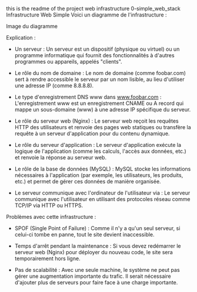 this is the readme of the project web infrastructure
0-simple_web_stack
Infrastructure Web Simple
Voici un diagramme de l'infrastructure :

Image du diagramme

Explication :
- Un serveur : Un serveur est un dispositif (physique ou virtuel) ou un programme informatique qui fournit des fonctionnalités à d'autres programmes ou appareils, appelés "clients".

- Le rôle du nom de domaine : Le nom de domaine (comme foobar.com) sert à rendre accessible le serveur par un nom lisible, au lieu d'utiliser une adresse IP (comme 8.8.8.8).

- Le type d'enregistrement DNS www dans www.foobar.com : L'enregistrement www est un enregistrement CNAME ou A record qui mappe un sous-domaine (www) à une adresse IP spécifique du serveur.

- Le rôle du serveur web (Nginx) : Le serveur web reçoit les requêtes HTTP des utilisateurs et renvoie des pages web statiques ou transfère la requête à un serveur d'application pour du contenu dynamique.

- Le rôle du serveur d'application : Le serveur d'application exécute la logique de l'application (comme les calculs, l'accès aux données, etc.) et renvoie la réponse au serveur web.

- Le rôle de la base de données (MySQL) : MySQL stocke les informations nécessaires à l'application (par exemple, les utilisateurs, les produits, etc.) et permet de gérer ces données de manière organisée.

- Le serveur communique avec l'ordinateur de l'utilisateur via : Le serveur communique avec l'utilisateur en utilisant des protocoles réseau comme TCP/IP via HTTP ou HTTPS.

Problèmes avec cette infrastructure :

- SPOF (Single Point of Failure) : Comme il n'y a qu'un seul serveur, si celui-ci tombe en panne, tout le site devient inaccessible.

- Temps d'arrêt pendant la maintenance : Si vous devez redémarrer le serveur web (Nginx) pour déployer du nouveau code, le site sera temporairement hors ligne.

- Pas de scalabilité : Avec une seule machine, le système ne peut pas gérer une augmentation importante du trafic. Il serait nécessaire d'ajouter plus de serveurs pour faire face à une charge importante.